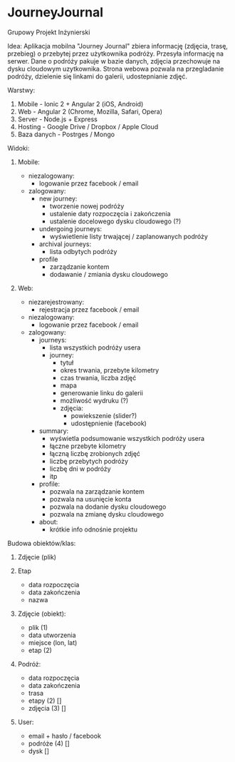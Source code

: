 # JourneyJournal
Grupowy Projekt Inżynierski 

Idea:
Aplikacja mobilna "Journey Journal" zbiera informację (zdjęcia, trasę, przebieg) o przebytej przez użytkownika podróży. Przesyła informację na serwer. Dane o podróży pakuje w bazie danych, zdjęcia przechowuje na dysku cloudowym uzytkownika. Strona webowa pozwala na przegladanie podróży, dzielenie się linkami do galerii, udostepnianie zdjęć.

Warstwy:
1. Mobile - Ionic 2 + Angular 2 (iOS, Android)
2. Web - Angular 2 (Chrome, Mozilla, Safari, Opera)
3. Server - Node.js + Express
4. Hosting - Google Drive / Dropbox / Apple Cloud
5. Baza danych - Postrges / Mongo

Widoki:
1. Mobile:
    - niezalogowany:
        - logowanie przez facebook / email
    - zalogowany:    
        - new journey:
            - tworzenie nowej podróży
            - ustalenie daty rozpoczęcia i zakończenia
            - ustalenie docelowego dysku cloudowego (?)
        - undergoing journeys:
            - wyświetlenie listy trwającej / zaplanowanych podróży
        - archival journeys:
            - lista odbytych podróży
        - profile 
            - zarządzanie kontem
            - dodawanie / zmiania dysku cloudowego

2. Web:
    - niezarejestrowany:
        - rejestracja przez facebook / email
    - niezalogowany:
        - logowanie przez facebook / email
    - zalogowany:
        - journeys:
            - lista wszystkich podróży usera
            - journey:
                - tytuł
                - okres trwania, przebyte kilometry
                - czas trwania, liczba zdjęć
                - mapa
                - generowanie linku do galerii
                - możliwość wydruku (?)
                - zdjęcia:
                    - powiekszenie (slider?)
                    - udostępnienie (facebook)
        - summary:
            - wyświetla podsumowanie wszystkich podróży usera
            - łączne przebyte kilometry
            - łączną liczbę zrobionych zdjęć
            - liczbę przebytych podróży
            - liczbę dni w podróży
            - itp
        - profile:
            - pozwala na zarządzanie kontem
            - pozwala na usunięcie konta
            - pozwala na dodanie dysku cloudowego
            - pozwala na zmianę dysku cloudowego
        - about:
            - krótkie info odnośnie projektu

Budowa obiektów/klas:
1. Zdjęcie (plik) 

2. Etap
    - data rozpoczęcia
    - data zakończenia
    - nazwa

3. Zdjęcie (obiekt):
    - plik (1)
    - data utworzenia
    - miejsce (lon, lat)
    - etap (2)

4. Podróż:
    - data rozpoczęcia
    - data zakończenia
    - trasa
    - etapy (2) []
    - zdjęcia (3) []
    
5. User:
    - email + hasło / facebook
    - podróże (4) []
    - dysk []
